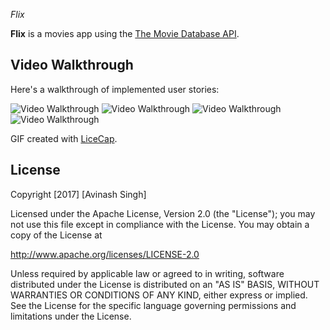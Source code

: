 
*Flix*

**Flix** is a movies app using the [The Movie Database API](http://docs.themoviedb.apiary.io/#).



## Video Walkthrough

Here's a walkthrough of implemented user stories:

<img src='https://i.imgur.com/su2TfUr.gif' title='Video Walkthrough' width='' alt='Video Walkthrough' />


<img src='https://i.imgur.com/H9MUNUL.gif' title='Video Walkthrough' width='' alt='Video Walkthrough' />


<img src='https://i.imgur.com/6cHN0xe.gif' title='Video Walkthrough' width='' alt='Video Walkthrough' />


<img src='https://i.imgur.com/6cHN0xe.gif' title='Video Walkthrough' width='' alt='Video Walkthrough' />


GIF created with [LiceCap](http://www.cockos.com/licecap/).

## License

Copyright [2017] [Avinash Singh]

Licensed under the Apache License, Version 2.0 (the "License");
you may not use this file except in compliance with the License.
You may obtain a copy of the License at

http://www.apache.org/licenses/LICENSE-2.0

Unless required by applicable law or agreed to in writing, software
distributed under the License is distributed on an "AS IS" BASIS,
WITHOUT WARRANTIES OR CONDITIONS OF ANY KIND, either express or implied.
See the License for the specific language governing permissions and
limitations under the License.
